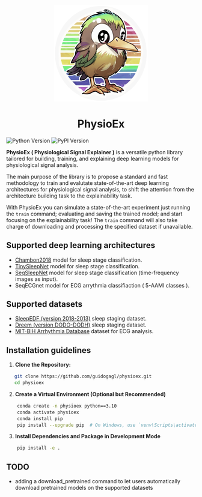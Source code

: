 <div style = "text-align: center;">
<img src="docs/assets/images/logo.svg" width = "250px", alt="PhysioEx Logo">

<h1> PhysioEx </h1>
</div>

![Python Version](https://img.shields.io/badge/python-3.7%2B-blue)
![PyPI Version](https://badge.fury.io/py/physioex.svg)

**PhysioEx ( Physiological Signal Explainer )** is a versatile python library tailored for building, training, and explaining deep learning models for physiological signal analysis. 

The main purpose of the library is to propose a standard and fast methodology to train and evalutate state-of-the-art deep learning architectures for physiological signal analysis, to shift the attention from the architecture building task to the explainability task. 

With PhysioEx you can simulate a state-of-the-art experiment just running the `train` command; evaluating and saving the trained model; and start focusing on the explainability task! The `train` command will also take charge of downloading and processing the specified dataset if unavailable.

## Supported deep learning architectures

- [Chambon2018](https://ieeexplore.ieee.org/document/8307462) model for sleep stage classification.
- [TinySleepNet](https://github.com/akaraspt/tinysleepnet) model for sleep stage classification.
- [SeqSleepNet](https://arxiv.org/pdf/1809.10932.pdf) model for sleep stage classification (time-frequency images as input).
- SeqECGnet model for ECG arrythmia classifiaction ( 5-AAMI classes ).

## Supported datasets
- [SleepEDF (version 2018-2013)](https://physionet.org/physiobank/database/sleep-edfx/sleep-cassette/) sleep staging dataset.
- [Dreem (version DODO-DODH)](https://github.com/Dreem-Organization/dreem-learning-open) sleep staging dataset.
- [MIT-BIH Arrhythmia Database](https://physionet.org/content/mitdb/1.0.0/) dataset for ECG analysis.

## Installation guidelines

1. **Clone the Repository:**
```bash
   git clone https://github.com/guidogagl/physioex.git
   cd physioex
```
2. **Create a Virtual Environment (Optional but Recommended)**
```bash
    conda create -n physioex python==3.10
    conda activate physioex
    conda install pip
    pip install --upgrade pip  # On Windows, use `venv\Scripts\activate`
```
3. **Install Dependencies and Package in Development Mode**
```bash
    pip install -e .
```

## TODO
- adding a download_pretrained command to let users automatically download pretrained models on the supported datasets
